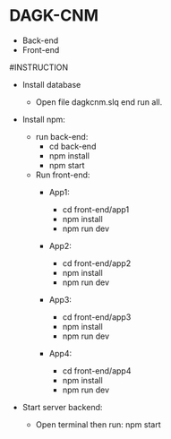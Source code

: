 # DAGK-CNM
* Back-end
* Front-end

#INSTRUCTION

*  Install database
   * Open file dagkcnm.slq end run all.
   
* Install npm:
   * run back-end: 
      * cd back-end
      * npm install 
      * npm start
   * Run front-end:
      * App1:
         * cd front-end/app1
         * npm install
         * npm run dev
      
      * App2:
         * cd front-end/app2
         * npm install
         * npm run dev
         
      
      * App3:
         * cd front-end/app3
         * npm install
         * npm run dev
         
       
      * App4:
         * cd front-end/app4
         * npm install
         * npm run dev

* Start server backend:
   * Open terminal then run: npm start
